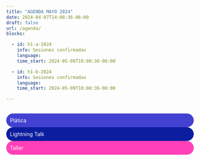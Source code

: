 ```yaml
---
title: "AGENDA MAYO 2024"
date: 2024-04-07T14:08:36-06:00
draft: false
url: /agenda/
blocks: 

  - id: h1-a-2024
    info: Sesiones confirmadas
    language: 
    time_start: 2024-05-08T10:08:36-06:00 

  - id: h1-b-2024
    info: Sesiones confirmadas
    language: 
    time_start: 2024-05-09T10:08:36-06:00 

---
```

<br>
<div class="color-code-list mb-4">
  <div class="color-code-item" style="background-color: #4241D2; color: white; border-radius: 25px; padding: 10px;">Plática</div>
  <!--<div class="color-code-item" style="background-color: #965cee; color: white;">Comunidad</div>
  <div class="color-code-item" style="background-color: #937EFC; color: white;">Ignite</div>-->
  <div class="color-code-item" style="background-color: #0c1da0; color: white; border-radius: 25px; padding: 10px;">Lightning Talk</div>
  <div class="color-code-item" style="background-color: #FF40B8; color: white; border-radius: 25px; padding: 10px;">Taller</div>

</div>




